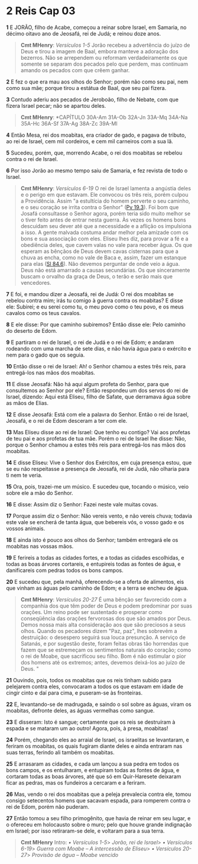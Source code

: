 # 2 Reis Cap 03

**1** 	E JORÃO, filho de Acabe, começou a reinar sobre Israel, em Samaria, no décimo oitavo ano de Jeosafá, rei de Judá; e reinou doze anos.

> **Cmt MHenry**: *Versículos 1-5* Jorão recebeu a advertência do juízo de Deus e tirou a imagem de Baal, embora manteve a adoração dos bezerros. Não se arrependem ou reformam verdadeiramente os que somente se separam dos pecados pelo que perdem, mas continuam amando os pecados com que crêem ganhar.

**2** 	E fez o que era mau aos olhos do Senhor; porém não como seu pai, nem como sua mãe; porque tirou a estátua de Baal, que seu pai fizera.

**3** 	Contudo aderiu aos pecados de Jeroboão, filho de Nebate, com que fizera Israel pecar; não se apartou deles.

> **Cmt MHenry**: *CAPÍTULO 30A-Am 31A-Ob 32A-Jn 33A-Mq 34A-Na 35A-Hc 36A-Sf 37A-Ag 38A-Zc 39A-Ml

**4** 	Então Mesa, rei dos moabitas, era criador de gado, e pagava de tributo, ao rei de Israel, cem mil cordeiros, e cem mil carneiros com a sua lã.

**5** 	Sucedeu, porém, que, morrendo Acabe, o rei dos moabitas se rebelou contra o rei de Israel.

**6** 	Por isso Jorão ao mesmo tempo saiu de Samaria, e fez revista de todo o Israel.

> **Cmt MHenry**: *Versículos 6-19* O rei de Israel lamenta a angústia deles e o perigo em que estavam. Ele convocou os três reis, porém culpou a Providência. Assim "a estultícia do homem perverte o seu caminho, e o seu coração se irrita contra o Senhor" ([Pv 19.3](../20A-Pv/19.md#3)). Foi bom que Josafá consultasse o Senhor agora, porém teria sido muito melhor se o tiver feito antes de entrar nesta guerra. Às vezes os homens bons descuidam seu dever até que a necessidade e a aflição os impulsiona a isso. A gente malvada costuma andar melhor pela amizade com os bons e sua associação com eles. Eliseu lhes diz, para provar a fé e a obediência deles, que cavem valas no vale para receber água. Os que esperam as bênçãos de Deus devem cavas cisternas para que a chuva as encha, como no vale de Baca e, assim, fazer um estanque para elas ([Sl 84.6](../19A-Sl/84.md#6)). Não devemos perguntar de onde veio a água. Deus não está amarrado a causas secundárias. Os que sinceramente buscam o orvalho da graça de Deus, o terão e serão mais que vencedores.

**7** 	E foi, e mandou dizer a Jeosafá, rei de Judá: O rei dos moabitas se rebelou contra mim; irás tu comigo à guerra contra os moabitas? E disse ele: Subirei; e eu serei como tu, o meu povo como o teu povo, e os meus cavalos como os teus cavalos.

**8** 	E ele disse: Por que caminho subiremos? Então disse ele: Pelo caminho do deserto de Edom.

**9** 	E partiram o rei de Israel, o rei de Judá e o rei de Edom; e andaram rodeando com uma marcha de sete dias, e não havia água para o exército e nem para o gado que os seguia.

**10** 	Então disse o rei de Israel: Ah! o Senhor chamou a estes três reis, para entregá-los nas mãos dos moabitas.

**11** 	E disse Jeosafá: Não há aqui algum profeta do Senhor, para que consultemos ao Senhor por ele? Então respondeu um dos servos do rei de Israel, dizendo: Aqui está Eliseu, filho de Safate, que derramava água sobre as mãos de Elias.

**12** 	E disse Jeosafá: Está com ele a palavra do Senhor. Então o rei de Israel, Jeosafá, e o rei de Edom desceram a ter com ele.

**13** 	Mas Eliseu disse ao rei de Israel: Que tenho eu contigo? Vai aos profetas de teu pai e aos profetas de tua mãe. Porém o rei de Israel lhe disse: Não, porque o Senhor chamou a estes três reis para entregá-los nas mãos dos moabitas.

**14** 	E disse Eliseu: Vive o Senhor dos Exércitos, em cuja presença estou, que se eu não respeitasse a presença de Jeosafá, rei de Judá, não olharia para ti nem te veria.

**15** 	Ora, pois, trazei-me um músico. E sucedeu que, tocando o músico, veio sobre ele a mão do Senhor.

**16** 	E disse: Assim diz o Senhor: Fazei neste vale muitas covas.

**17** 	Porque assim diz o Senhor: Não vereis vento, e não vereis chuva; todavia este vale se encherá de tanta água, que bebereis vós, o vosso gado e os vossos animais.

**18** 	E ainda isto é pouco aos olhos do Senhor; também entregará ele os moabitas nas vossas mãos.

**19** 	E ferireis a todas as cidades fortes, e a todas as cidades escolhidas, e todas as boas árvores cortareis, e entupireis todas as fontes de água, e danificareis com pedras todos os bons campos.

**20** 	E sucedeu que, pela manhã, oferecendo-se a oferta de alimentos, eis que vinham as águas pelo caminho de Edom; e a terra se encheu de água.

> **Cmt MHenry**: *Versículos 20-27* É uma bênção ser favorecido com a companhia dos que têm poder de Deus e podem predominar por suas orações. Um reino pode ser sustentado e prosperar como conseqüência das orações fervorosas dos que são amados por Deus. Demos nossa mais alta consideração aos que são preciosos a seus olhos. Quando os pecadores dizem "Paz, paz", lhes sobrevém a destruição: o desespero seguirá sua louca presunção. A serviço de Satanás, e por sugestão deste, foram feitas obras tão horrendas que fazem que se estremeçam os sentimentos naturais do coração; como o rei de Moabe, que sacrificou seu filho. Bom é não estimular o pior dos homens até os extremos; antes, devemos deixá-los ao juízo de Deus. "

**21** 	Ouvindo, pois, todos os moabitas que os reis tinham subido para pelejarem contra eles, convocaram a todos os que estavam em idade de cingir cinto e daí para cima, e puseram-se às fronteiras.

**22** 	E, levantando-se de madrugada, e saindo o sol sobre as águas, viram os moabitas, defronte deles, as águas vermelhas como sangue.

**23** 	E disseram: Isto é sangue; certamente que os reis se destruíram à espada e se mataram um ao outro! Agora, pois, à presa, moabitas!

**24** 	Porém, chegando eles ao arraial de Israel, os israelitas se levantaram, e feriram os moabitas, os quais fugiram diante deles e ainda entraram nas suas terras, ferindo ali também os moabitas.

**25** 	E arrasaram as cidades, e cada um lançou a sua pedra em todos os bons campos, e os entulharam, e entupiram todas as fontes de água, e cortaram todas as boas árvores, até que só em Quir-Haresete deixaram ficar as pedras, mas os fundeiros a cercaram e a feriram.

**26** 	Mas, vendo o rei dos moabitas que a peleja prevalecia contra ele, tomou consigo setecentos homens que sacavam espada, para romperem contra o rei de Edom, porém não puderam.

**27** 	Então tomou a seu filho primogênito, que havia de reinar em seu lugar, e o ofereceu em holocausto sobre o muro; pelo que houve grande indignação em Israel; por isso retiraram-se dele, e voltaram para a sua terra.


> **Cmt MHenry** Intro: *• Versículos 1-5*> *Jorão, rei de Israel*> *• Versículos 6-19*> *Guerra com Moabe – A intercessão de Eliseu*> *• Versículos 20-27*> *Provisão de água – Moabe vencido*